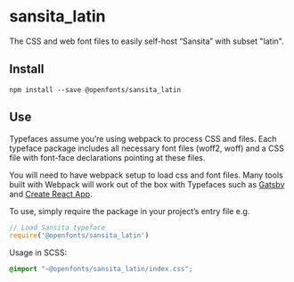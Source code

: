 
# sansita_latin

The CSS and web font files to easily self-host “Sansita” with subset "latin".

## Install

`npm install --save @openfonts/sansita_latin`

## Use

Typefaces assume you’re using webpack to process CSS and files. Each typeface
package includes all necessary font files (woff2, woff) and a CSS file with
font-face declarations pointing at these files.

You will need to have webpack setup to load css and font files. Many tools built
with Webpack will work out of the box with Typefaces such as [Gatsby](https://github.com/gatsbyjs/gatsby)
and [Create React App](https://github.com/facebookincubator/create-react-app).

To use, simply require the package in your project’s entry file e.g.

```javascript
// Load Sansita typeface
require('@openfonts/sansita_latin')
```

Usage in SCSS:
```scss
@import "~@openfonts/sansita_latin/index.css";
```
